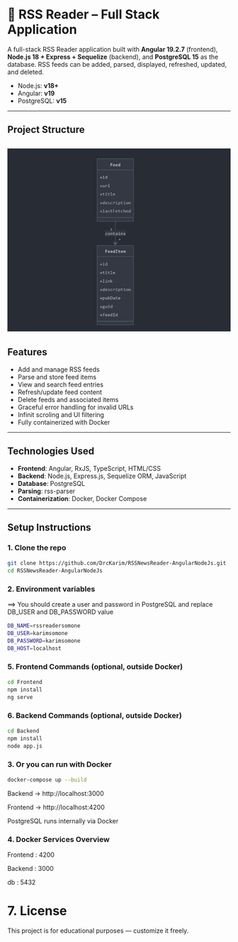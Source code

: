 # 📰 RSS Reader – Full Stack Application

A full-stack RSS Reader application built with **Angular 19.2.7** (frontend), **Node.js 18 + Express + Sequelize** (backend), and **PostgreSQL 15** as the database. RSS feeds can be added, parsed, displayed, refreshed, updated, and deleted.

- Node.js: **v18+**
- Angular: **v19**
- PostgreSQL: **v15**
---

## Project Structure

![alt text](uml.png)
---

## Features

- Add and manage RSS feeds
- Parse and store feed items
- View and search feed entries
- Refresh/update feed content
- Delete feeds and associated items
- Graceful error handling for invalid URLs
- Infinit scroling and UI filtering
- Fully containerized with Docker

---

## Technologies Used

- **Frontend**: Angular, RxJS, TypeScript, HTML/CSS
- **Backend**: Node.js, Express.js, Sequelize ORM, JavaScript
- **Database**: PostgreSQL
- **Parsing**: rss-parser
- **Containerization**: Docker, Docker Compose

---

## Setup Instructions

### 1. Clone the repo

```bash
git clone https://github.com/DrcKarim/RSSNewsReader-AngularNodeJs.git
cd RSSNewsReader-AngularNodeJs
```

### 2. Environment variables
 ==> You should create a user and password in PostgreSQL and replace DB_USER and DB_PASSWORD value
```bash
DB_NAME=rssreadersomone
DB_USER=karimsomone
DB_PASSWORD=karimsomone
DB_HOST=localhost
```

### 5. Frontend Commands (optional, outside Docker)
```bash
cd Frontend
npm install
ng serve
```

### 6. Backend Commands (optional, outside Docker)
```bash
cd Backend
npm install
node app.js
```

### 3. Or you can run with Docker
```bash
docker-compose up --build
```

Backend → http://localhost:3000

Frontend → http://localhost:4200

PostgreSQL runs internally via Docker

### 4. Docker Services Overview

Frontend : 4200 

Backend : 3000 

db : 5432



# 7. License 

This project is for educational purposes — customize it freely.